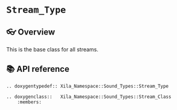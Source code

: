 # `Stream_Type`

## 👓 Overview

This is the base class for all streams.

## 📚 API reference

```{eval-rst}
.. doxygentypedef:: Xila_Namespace::Sound_Types::Stream_Type

.. doxygenclass::   Xila_Namespace::Sound_Types::Stream_Class
    :members:
```